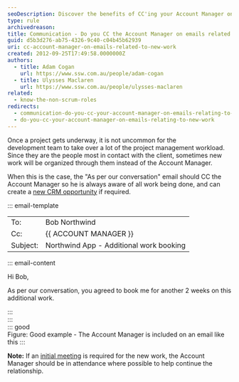 ```yaml
---
seoDescription: Discover the benefits of CC'ing your Account Manager on emails about new projects. Streamline communication, ensure smooth workflows, and never miss an important detail.
type: rule
archivedreason:
title: Communication - Do you CC the Account Manager on emails related to new work?
guid: d5b3d276-ab75-4326-9c40-c04b45b62939
uri: cc-account-manager-on-emails-related-to-new-work
created: 2012-09-25T17:49:58.0000000Z
authors:
  - title: Adam Cogan
    url: https://www.ssw.com.au/people/adam-cogan
  - title: Ulysses Maclaren
    url: https://www.ssw.com.au/people/ulysses-maclaren
related:
  - know-the-non-scrum-roles
redirects:
  - communication-do-you-cc-your-account-manager-on-emails-relating-to-new-work
  - do-you-cc-your-account-manager-on-emails-relating-to-new-work
---
```


Once a project gets underway, it is not uncommon for the development team to take over a lot of the project management workload. Since they are the people most in contact with the client, sometimes new work will be organized through them instead of the Account Manager.

<!--endintro-->

When this is the case, the "As per our conversation" email should CC the Account Manager so he is always aware of all work being done, and can create a [new CRM opportunity](/data-entry-do-you-know-how-to-create-new-opportunities) if required.

::: email-template  

| | |
| -------- | --- |
| To: | Bob Northwind |
| Cc: | {{ ACCOUNT MANAGER }} |
| Subject: | Northwind App - Additional work booking |  
::: email-content

Hi Bob,

As per our conversation, you agreed to book me for another 2 weeks on this additional work.

:::  
:::  
::: good  
Figure: Good example - The Account Manager is included on an email like this
:::

**Note:** If an [initial meeting](/meetings-do-you-know-the-agenda-for-the-initial-meeting) is required for the new work, the Account Manager should be in attendance where possible to help continue the relationship.
